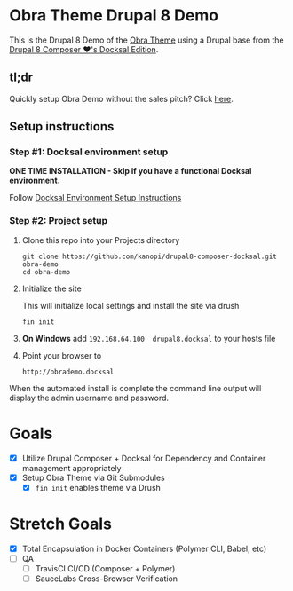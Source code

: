 # Obra Theme Drupal 8 Demo 

This is the Drupal 8 Demo of the [Obra Theme](https://github.com/alejandroq/obra-drupal-theme) using a Drupal base from the [Drupal 8 Composer ❤'s️ Docksal Edition](https://github.com/alejandroq/drupal8-composer-docksal). 

## tl;dr
Quickly setup Obra Demo without the sales pitch? Click [here](#cut-to-the-chase).

## Setup instructions

### Step #1: Docksal environment setup

**ONE TIME INSTALLATION - Skip if you have a functional Docksal environment.**  

Follow [Docksal Environment Setup Instructions](http://docksal.readthedocs.io/en/master/getting-started/env-setup)

<a name="cut-to-the-chase"></a>
### Step #2: Project setup

1. Clone this repo into your Projects directory

    ```
    git clone https://github.com/kanopi/drupal8-composer-docksal.git obra-demo
    cd obra-demo
    ```

2. Initialize the site

    This will initialize local settings and install the site via drush

    ```
    fin init
    ```

3. **On Windows** add `192.168.64.100  drupal8.docksal` to your hosts file

4. Point your browser to

    ```
    http://obrademo.docksal
    ```

When the automated install is complete the command line output will display the admin username and password.

# Goals
- [X] Utilize Drupal Composer + Docksal for Dependency and Container management appropriately
- [X] Setup Obra Theme via Git Submodules
    - [X] `fin init` enables theme via Drush  

# Stretch Goals
- [X] Total Encapsulation in Docker Containers (Polymer CLI, Babel, etc)
- [ ] QA
    - [ ] TravisCI CI/CD (Composer + Polymer)
    - [ ] SauceLabs Cross-Browser Verification
